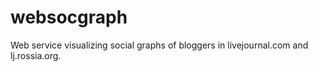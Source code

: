 websocgraph
===========

Web service visualizing social graphs of bloggers in livejournal.com and lj.rossia.org.